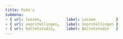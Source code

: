 ```yaml
---
title: Foto's
submenu:
- { url: lessen,           label: Lessen         }
- { url: voorstellingen,   label: Voorstellingen }
- { url: balletstudio,     label: Balletstudio   }
---
```


